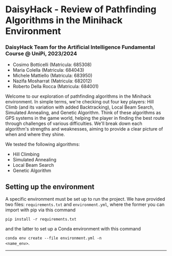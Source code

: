 # DaisyHack - Review of Pathfinding Algorithms in the Minihack Environment
### DaisyHack Team for the Artificial Intelligence Fundamental Course @ UniPi, 2023/2024

- Cosimo Botticelli (Matricula: 685308)
- Maria Colella (Matricula: 684043)
- Michele Mattiello (Matricula: 683950)
- Nazifa Mosharrat (Matricula: 682012)
- Roberto Della Rocca (Matricula: 684001)

Welcome to our exploration of pathfinding algorithms in the Minihack environment.
In simple terms, we're checking out four key players: Hill Climb (and its variation with added Backtracking), Local Beam Search, Simulated Annealing, and Genetic Algorithm.
Think of these algorithms as GPS systems in the game world, helping the player in finding the best route through challenges of various difficulties.
We'll break down each algorithm's strengths and weaknesses, aiming to provide a clear picture of when and where they shine.

We tested the following algorithms:
- Hill Climbing
- Simulated Annealing
- Local Beam Search
- Genetic Algorithm

## Setting up the environment
A specific environment must be set up to run the project. We have provided two files: <code>requirements.txt</code> and <code>environment.yml</code>, where the former you can import with pip via this command

<code>pip install -r requirements.txt</code> 


and the latter to set up a Conda environment with this command 

<code>conda env create --file environment.yml -n \<name_env\></code>.

---------------------------
